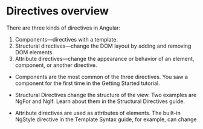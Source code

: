 # Directives overview
There are three kinds of directives in Angular:

1) Components—directives with a template.
2) Structural directives—change the DOM layout by adding and removing DOM elements.
3) Attribute directives—change the appearance or behavior of an element, component, or another directive.

* Components are the most common of the three directives. You saw a component for the first time in the Getting Started tutorial.

* Structural Directives change the structure of the view. Two examples are NgFor and NgIf. Learn about them in the Structural Directives guide.

* Attribute directives are used as attributes of elements. The built-in NgStyle directive in the Template Syntax guide, for example, can change
